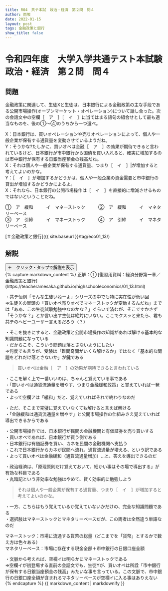 ```yaml
---
title: R04　共テ本試　政治・経済　第２問　問４
author: 雨坂
date: 2022-01-15
layout: post
tags: 金融政策と銀行
show_title: false
---
```

  
# 令和四年度　大学入学共通テスト本試験　政治・経済　第２問　問４  
  
## 問題  
金融政策に関連して、生徒Xと生徒は、日本銀行による金融政策の主な手段である公開市場操作(オープンマーケット・オペレーション)について話し合った。次の会話文中の空欄［　ア　］［　イ　］に当てはまる語句の組合せとして最も適当なものを、後の①～④のうちから一つ選べ。  
  
X：日本銀行は、買いオペレーションや売りオペレーションによって、個人や一般企業が保有する通貨量を変動させているようだね。  
Y：そうかな?たしかに、買いオペは金融［　ア　］の効果が期待できると言われているけど、日本銀行が市中銀行から国債を買い入れると、確実に増加するのは市中銀行が保有する日銀当座預金の残高だね。  
X：それは個人や一般企業が保有する通貨量、つまり［　イ　］|が増加すると考えてよいのかな。  
Y：［　イ　］が増加するかどうかは、個人や一般企業の資金需要と市中銀行の貸出が増加するかどうかによるよ。  
X：それなら、日本銀行の公開市場操作は［　イ　］を直接的に増減させるものではないということだね。  
  
①　ア　緩和　　　イ　マネーストック　　　②　ア　緩和　　　イ　マネタリーベース  
③　ア　引締　　　イ　マネーストック　　　④　ア　引締　　　イ　マネタリーベース  
  
[＃金融政策と銀行]({{ site.baseurl }}/tag/eco01_13/)  
  
## 解説  
<div class="collapsible">
  <button class="collapsible-button">＋　クリック・タップで解説を表示</button>
  <div class="collapsible-content">
    {% capture markdown_content %}
正解：①  
[復習用資料：経済分野第一章／金融政策と銀行](https://teacheramesaka.github.io/highschooleconomics/01_13.html)  
  
・共テ恒例「そんな生徒いねーよ」シリーズの中でも特に実在性が低い回  
⇒生徒Ｘの冒頭の「買いオペ売りオペでマネーストックが変動するんだね」までは「ああ、この生徒試験勉強中なのかな？」ぐらいで済むが、そこですかさず「そうかな？」とか言い出す生徒は絶対にいない。ここでクスッと来たら、君も共テのヘビーユーザー言えるだろう（？）  
  
・そこを抜きにすると、金融政策と公開市場操作の知識があれば解ける基本的な知識問題になっている  
・だからこそ、こういう問題は落とさないようにしたい  
⇒何度でも言うが、受験は「難問奇問がいくら解けるか」ではなく「基本的な問題をどれだけ落とさないか」が鍵である  
  
>買いオペは金融［　ア　］の効果が期待できると言われている  
  
・ここを解く上で一番いいのは、ちゃんと覚えている事である  
・「買いオペは通貨流通量を増やす、つまり金融緩和政策」と覚えていれば一発である  
・よって空欄アは「緩和」だと、覚えていればそれで終わりなのだ  
  
・ただ、そこまで完璧に覚えていなくても解けると言えば解ける  
・「金融緩和は通貨流通量を増やす」と公開市場操作の仕組みさえ覚えていれば導出できるからである  
  
・公開市場操作では、日本銀行が民間の金融機関と有価証券を売り買いする  
・買いオペであれば、日本銀行が買う側である  
・日本銀行は有価証券を買い、カネを民間の金融機関へ支払う  
・これで日本銀行からカネが民間へ流れ、通貨流通量が増える、という訳である  
・よって買いオペは金融緩和（通貨流通量増加）…と、答えを導出できるのだ  
  
・政治経済は、「原理原則だけ覚えておいて、細かい事はその場で導出する」が有効な科目である  
・丸暗記という非効率な勉強はやめて、賢く効率的に勉強しよう  
  
>それは個人や一般企業が保有する通貨量、つまり［　イ　］が増加すると考えてよいのかな。  
  
・一方、こちらはもう覚えているか覚えていないかだけの、完全な知識問題である  
・選択肢はマネーストックとマネタリーベースだが、この両者は全然違う単語なのだ  
  
マネーストック：市場に流通する貨幣の総量（どこまでを「貨幣」とするかで数え方は色々ある）  
マネタリーベース：市場に存在する現金全部＋市中銀行の日銀口座全額  
  
・文脈から考えれば、空欄イは明らかにマネーストックである  
⇒空欄イが初登場する直前の会話文でも、生徒Yが、買いオペは所詮「市中銀行が保有する日銀当座預金の残高」みたいな事を言っている。この文脈で、市中銀行の日銀口座全額が含まれるマネタリーベースが空欄イに入る事はありえない  
    {% endcapture %}
    {{ markdown_content | markdownify }}
  </div>
</div>